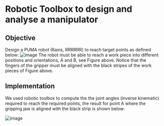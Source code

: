 # Robotic Toolbox to design and analyse a manipulator

## Objective
Design a PUMA robot (6axis, RRRRRR) to reach target points as defined below:
![image](https://user-images.githubusercontent.com/25124540/29734205-938d9532-89f9-11e7-96a1-6764e6adfa0c.png)
The robot must be able to reach a work piece into different positions and orientations, A and B, see Figure above. Notice that the fingers of the gripper must be aligned with the black stripes of the work pieces of Figure above. 

## Implementation
We used robotic toolbox to compute the the joint angles (inverse kinematic) required to reach the required points, the result for point A where the gripping jaw is aligned with the black strip is shown below:

![image](https://user-images.githubusercontent.com/25124540/29734745-a2edcfd0-89fc-11e7-9375-5df18680498d.png)
